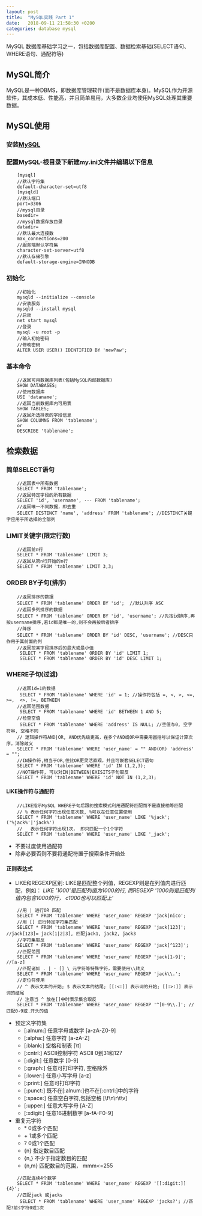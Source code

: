```yaml
---
layout: post
title:  "MySQL实践 Part 1"
date:   2018-09-11 21:58:30 +0200
categories: database mysql
---
```


MySQL 数据库基础学习之一，包括数据库配置、数据检索基础(SELECT语句、WHERE语句、通配符等)

## MySQL简介
MySQL是一种DBMS，即数据库管理软件(而不是数据库本身)。MySQL作为开源软件，其成本低、性能高，并且简单易用，大多数企业均使用MySQL处理其重要数据。

## MySQL使用
### 安装[MySQL](https://dev.mysql.com/downloads/mysql/)
### 配置MySQL-根目录下新建my.ini文件并编辑以下信息
```
    [mysql]
    //默认字符集
    default-character-set=utf8
    [mysqld]
    //默认端口
    port=3306
    //mysql目录
    basedir=
    //mysql数据存放目录
    datadir=
    //默认最大连接数
    max_connections=200
    //服务端默认字符集
    character-set-server=utf8
    //默认存储引擎
    default-storage-engine=INNODB
```

### 初始化

```
    //初始化
    mysqld --initialize --console
    //安装服务
    mysqld --install mysql
    //启动
    net start mysql
    //登录
    mysql -u root -p
    //输入初始密码
    //修改密码
    ALTER USER USER() IDENTIFIED BY 'newPaw';
```
### 基本命令
```
    //返回可用数据库列表(包括MySQL内部数据库)
    SHOW DATABASES;
    //使用数据库
    USE 'dataname';
    //返回当前数据库内可用表
    SHOW TABLES;
    //返回所选择表的字段信息
    SHOW COLUMNS FROM 'tablename';
    or
    DESCRIBE 'tablename';
```
## 检索数据
### 简单SELECT语句
```
    //返回表中所有数据
    SELECT * FROM 'tablename';
    //返回特定字段的所有数据
    SELECT 'id', 'username', ··· FROM 'tablename';
    //返回唯一不同数据，即去重
    SELECT DISTINCT 'name', 'address' FROM 'tablename'; //DISTINCT关键字应用于所选择的全部列
```
### LIMIT关键字(限定行数)
```
    //返回前n行
    SELECT * FROM 'tablename' LIMIT 3;
    //返回从第n行开始的n行
    SELECT * FROM 'tablename' LIMIT 3,3;
```
### ORDER BY子句(排序)
```
    //返回排序的数据
    SELECT * FROM 'tablename' ORDER BY 'id';  //默认升序 ASC
    //返回多列排序的数据
    SELECT * FROM 'tablename' ORDER BY 'id', 'username'; //先按id排序,再按username排序,若id都是唯一的,则不会再按后者排序
    //降序
    SELECT * FROM 'tablename' ORDER BY 'id' DESC, 'username'; //DESC只作用于其前面的列
    //返回按某字段排序后的最大或最小值
     SELECT * FROM 'tablename' ORDER BY 'id' LIMIT 1;
     SELECT * FROM 'tablename' ORDER BY 'id' DESC LIMIT 1;
```
### WHERE子句(过滤)
```
    //返回id=1的数据
     SELECT * FROM 'tablename' WHERE 'id' = 1; //操作符包括 =, <, >, <=, >=,  <>, !=, BETWEEN
    //返回范围数据
     SELECT * FROM 'tablename' WHERE 'id' BETWEEN 1 AND 5;
    //检查空值
     SELECT * FROM 'tablename' WHERE 'address' IS NULL; //空值与0, 空字符串, 空格不同
    // 逻辑操作符AND|OR, AND优先级更高，在多个AND或OR中需要用圆括号以保证计算次序，消除歧义
    SELECT * FROM 'tablename' WHERE 'user_name' = "" AND(OR) 'address' = "";
    //IN操作符,相当于OR,但比OR更灵活直观，并且可嵌套SELECT语句
    SELECT * FROM 'tablename' WHERE 'id' IN (1,2,3);
    //NOT操作符, 可以对IN|BETWEEN|EXISITS子句取反
    SELECT * FROM 'tablename' WHERE 'id' NOT IN (1,2,3);
```
#### LIKE操作符与通配符
``` 
    //LIKE指示MySQL WHERE子句后跟的搜索模式利用通配符匹配而不是直接相等匹配
    // % 表示任何字符出现任意次数, %可以在任意位置使用
    SELECT * FROM 'tablename' WHERE 'user_name' LIKE '%jack'; ('%jack%'|'jack%')
    // _ 表示任何字符出现1次， 即只匹配一个1个字符
    SELECT * FROM 'tablename' WHERE 'user_name' LIKE '_jack';
```
* 不要过度使用通配符
* 除非必要否则不要将通配符置于搜索条件开始处

#### 正则表达式
* LIKE和REGEXP区别: LIKE是匹配整个列值，REGEXP则是在列值内进行匹配，例如： *LIKE '1000'是匹配列值为1000的行, 而REGEXP '1000则是匹配列值内包含1000的行， c1000也可以匹配上'*
```
    //用 | 进行OR 匹配
    SELECT * FROM 'tablename' WHERE 'user_name' REGEXP 'jack|nico';
    //用 [] 进行特定字符集匹配
    SELECT * FROM 'tablename' WHERE 'user_name' REGEXP 'jack[123]'; //jack[123]= jack[1|2|3], 匹配jack1, jack2, jack3
    //字符集取反
    SELECT * FROM 'tablename' WHERE 'user_name' REGEXP 'jack[^123]';
    //匹配范围
    SELECT * FROM 'tablename' WHERE 'user_name' REGEXP 'jack[1-9]'; //[a-z]
    //匹配诸如 . | - [] \ 元字符等特殊字符，需要使用\\转义
    SELECT * FROM 'tablename' WHERE 'user_name' REGEXP 'jack\\.';
    //定位符使用
    // ^ 表示文本的开始; $ 表示文本的结尾; [[:<:]] 表示词的开始; [[:>:]] 表示词的结尾
    // 注意当 ^ 放在[]中时表示集合取反
    SELECT * FROM 'tablename' WHERE 'user_name' REGEXP '^[0-9\\.]'; //匹配0-9或.开头的值
```
* 预定义字符集
    + [:alnum:]     任意字母或数字      [a-zA-Z0-9]
    + [:alpha:]     任意字符            [a-zA-Z]
    + [:blank:]     空格和制表          [\\t] 
    + [:cntrl:]     ASCII控制字符       ASCII 0到31和127
    + [:digit:]     任意数字            [0-9]
    + [:graph:]     任意可打印字符, 空格除外
    + [:lower:]     任意小写字母        [a-z]
    + [:print:]     任意可打印字符
    + [:punct:]     既不在[:alnum:]也不在[:cntrl:]中的字符
    + [:space:]     任意空白字符,包括空格 [\\f\\n\\r\\t\\v]
    + [:upper:]     任意大写字母        [A-Z]
    + [:xdigit:]    任意16进制数字      [a-fA-F0-9]
* 重复元字符
    + \*            0或多个匹配          
    + \+            1或多个匹配
    + ?             0或1个匹配
    + {n}           指定数目匹配
    + {n,}          不少于指定数目的匹配
    + {n,m}         匹配数目的范围， mmm<=255

```
    //匹配连续4个数字
    SELECT * FROM 'tablename' WHERE 'user_name' REGEXP '[[:digit:]]{4}';
    //匹配jack 或jacks
     SELECT * FROM 'tablename' WHERE 'user_name' REGEXP 'jacks?'; //匹配?前s字符0或1次
```